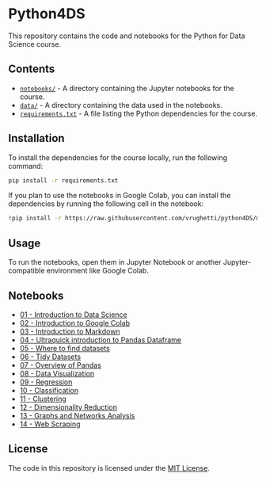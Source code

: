 # Python4DS

This repository contains the code and notebooks for the Python for Data Science course.

## Contents

* [`notebooks/`](/notebooks/) - A directory containing the Jupyter notebooks for the course.
* [`data/`](/data/) - A directory containing the data used in the notebooks.
* [`requirements.txt`](requirements.txt) - A file listing the Python dependencies for the course.

## Installation

To install the dependencies for the course locally, run the following command:

```sh
pip install -r requirements.txt
```

If you plan to use the notebooks in Google Colab, you can install the dependencies by running the following cell in the notebook:

```sh
!pip install -r https://raw.githubusercontent.com/vrughetti/python4DS/main/requirements.txt
```

## Usage

To run the notebooks, open them in Jupyter Notebook or another Jupyter-compatible environment like Google Colab.

## Notebooks

* [01 - Introduction to Data Science](notebooks/intro_data_science/intro_data_science.ipynb)
* [02 - Introduction to Google Colab](notebooks/google_colab/colab.ipynb)
* [03 - Introduction to Markdown](notebooks/markdown/markdown.ipynb)
* [04 - Ultraquick introduction to Pandas Dataframe](notebooks/ultraquick_pandas/ultraquick_pandas.ipynb)
* [05 - Where to find datasets](notebooks/datasets/find_datasets.ipynb)
* [06 - Tidy Datasets](notebooks/datasets/tidy_datasets.ipynb)
* [07 - Overview of Pandas](notebooks/pandas/pandas.ipynb)
* [08 - Data Visualization](notebooks/data_viz/data_viz.ipynb)
* [09 - Regression](notebooks/regression/regression.ipynb)
* [10 - Classification](notebooks/classification/classification.ipynb)
* [11 - Clustering](notebooks/clustering/clustering.ipynb)
* [12 - Dimensionality Reduction](notebooks/dim_reduction/dimensionality_reduction.ipynb)
* [13 - Graphs and Networks Analysis](notebooks/graph_networks/graph_networks.ipynb)
* [14 - Web Scraping](notebooks/web_scraping/web_scraping.ipynb)

## License

The code in this repository is licensed under the [MIT License](LICENSE).
